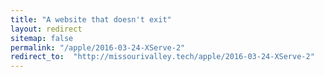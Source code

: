 ```yaml
---
title: "A website that doesn't exit"
layout: redirect
sitemap: false
permalink: "/apple/2016-03-24-XServe-2"
redirect_to:  "http://missourivalley.tech/apple/2016-03-24-XServe-2"
---
```


